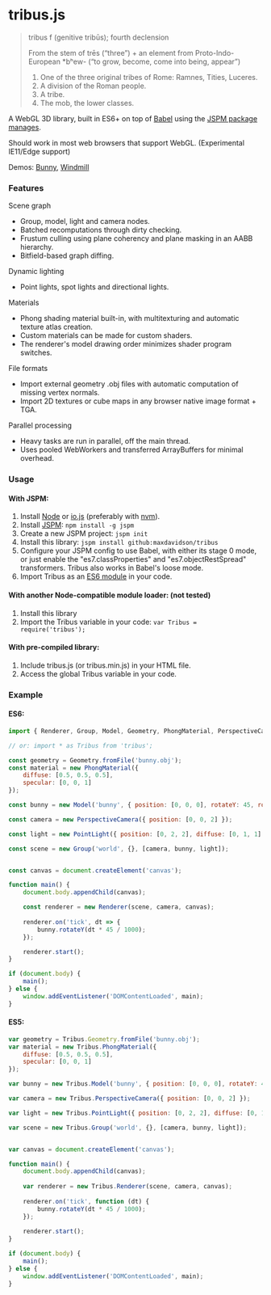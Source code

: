 tribus.js
=========

> tribus f (genitive tribūs); fourth declension
>
> From the stem of trēs (“three”) + an element from Proto-Indo-European *bʰew- (“to grow, become, come into being, appear”)
>
> 1. One of the three original tribes of Rome: Ramnes, Tities, Luceres.
> 2. A division of the Roman people.
> 3. A tribe.
> 4. The mob, the lower classes.

A WebGL 3D library, built in ES6+ on top of [Babel](https://babeljs.io) using the [JSPM package manages](http://jspm.io).

Should work in most web browsers that support WebGL. (Experimental IE11/Edge support)

Demos: [Bunny](http://maxdavidson.github.io/tribus/bunny/), [Windmill](http://maxdavidson.github.io/tribus/windmill/)


### Features

Scene graph
- Group, model, light and camera nodes.
- Batched recomputations through dirty checking.
- Frustum culling using plane coherency and plane masking in an AABB hierarchy.
- Bitfield-based graph diffing.

Dynamic lighting
- Point lights, spot lights and directional lights.

Materials 
- Phong shading material built-in, with multitexturing and automatic texture atlas creation.
- Custom materials can be made for custom shaders.
- The renderer's model drawing order minimizes shader program switches.

File formats
- Import external geometry .obj files with automatic computation of missing vertex normals.
- Import 2D textures or cube maps in any browser native image format + TGA.
 
Parallel processing
- Heavy tasks are run in parallel, off the main thread.
- Uses pooled WebWorkers and transferred ArrayBuffers for minimal overhead. 

### Usage

#### With JSPM:

1. Install [Node](https://nodejs.org) or [io.js](https://iojs.org) (preferably with [nvm](https://github.com/creationix/nvm)).
2. Install [JSPM](http://jspm.io): `npm install -g jspm`
3. Create a new JSPM project: `jspm init`
4. Install this library: `jspm install github:maxdavidson/tribus`
5. Configure your JSPM config to use Babel, with either its stage 0 mode, or just enable the "es7.classProperties" and "es7.objectRestSpread" transformers. Tribus also works in Babel's loose mode.
6. Import Tribus as an [ES6 module](http://www.2ality.com/2014/09/es6-modules-final.html) in your code.

#### With another Node-compatible module loader: (not tested)

1. Install this library
2. Import the Tribus variable in your code: `var Tribus = require('tribus');`

#### With pre-compiled library:

1. Include tribus.js (or tribus.min.js) in your HTML file.
2. Access the global Tribus variable in your code.


### Example

#### ES6:

```javascript
import { Renderer, Group, Model, Geometry, PhongMaterial, PerspectiveCamera, PointLight } from 'tribus';

// or: import * as Tribus from 'tribus';

const geometry = Geometry.fromFile('bunny.obj');
const material = new PhongMaterial({
    diffuse: [0.5, 0.5, 0.5],
    specular: [0, 0, 1]
});

const bunny = new Model('bunny', { position: [0, 0, 0], rotateY: 45, rotateX: 15 }, geometry, material);

const camera = new PerspectiveCamera({ position: [0, 0, 2] });

const light = new PointLight({ position: [0, 2, 2], diffuse: [0, 1, 1] });

const scene = new Group('world', {}, [camera, bunny, light]);


const canvas = document.createElement('canvas');

function main() {
    document.body.appendChild(canvas);

    const renderer = new Renderer(scene, camera, canvas);
    
    renderer.on('tick', dt => {
        bunny.rotateY(dt * 45 / 1000);
    });

    renderer.start();
}

if (document.body) {
    main();
} else {
    window.addEventListener('DOMContentLoaded', main);
}
```

#### ES5:

```javascript
var geometry = Tribus.Geometry.fromFile('bunny.obj');
var material = new Tribus.PhongMaterial({
    diffuse: [0.5, 0.5, 0.5],
    specular: [0, 0, 1]
});

var bunny = new Tribus.Model('bunny', { position: [0, 0, 0], rotateY: 45, rotateX: 15 }, geometry, material);

var camera = new Tribus.PerspectiveCamera({ position: [0, 0, 2] });

var light = new Tribus.PointLight({ position: [0, 2, 2], diffuse: [0, 1, 1] });

var scene = new Tribus.Group('world', {}, [camera, bunny, light]);


var canvas = document.createElement('canvas');

function main() {
    document.body.appendChild(canvas);
    
    var renderer = new Tribus.Renderer(scene, camera, canvas);
    
    renderer.on('tick', function (dt) {
        bunny.rotateY(dt * 45 / 1000);
    });
    
    renderer.start();
}

if (document.body) {
    main();
} else {
    window.addEventListener('DOMContentLoaded', main);
}
```
